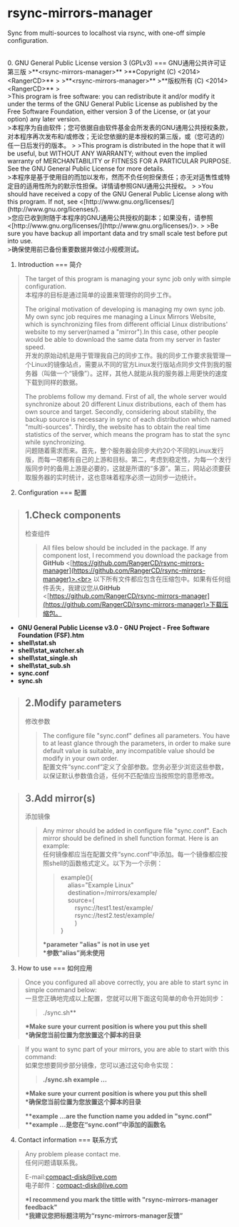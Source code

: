 rsync-mirrors-manager
===
Sync from multi-sources to localhost via rsync, with one-off simple configuration.

<br>
0. GNU General Public License version 3 (GPLv3)
===
GNU通用公共许可证第三版
>**&lt;rsync-mirrors-manager>**
>**Copyright (C) &lt;2014>  &lt;RangerCD>**
>
>**&lt;rsync-mirrors-manager>**
>**版权所有 (C) &lt;2014>  &lt;RangerCD>**
><br>
>This program is free software: you can redistribute it and/or modify it under the terms of the GNU General Public License as published by the Free Software Foundation, either version 3 of the License, or (at your option) any later version.<br>
>本程序为自由软件；您可依据自由软件基金会所发表的GNU通用公共授权条款，对本程序再次发布和/或修改；无论您依据的是本授权的第三版，或（您可选的）任一日后发行的版本。
>
>This program is distributed in the hope that it will be useful, but WITHOUT ANY WARRANTY; without even the implied warranty of MERCHANTABILITY or FITNESS FOR A PARTICULAR PURPOSE.  See the GNU General Public License for more details.<br>
>本程序是基于使用目的而加以发布，然而不负任何担保责任；亦无对适售性或特定目的适用性所为的默示性担保。详情请参照GNU通用公共授权。
>
>You should have received a copy of the GNU General Public License along with this program.  If not, see &lt;[http://www.gnu.org/licenses/](http://www.gnu.org/licenses/).<br>
>您应已收到附随于本程序的GNU通用公共授权的副本；如果没有，请参照&lt;[http://www.gnu.org/licenses/](http://www.gnu.org/licenses/)>.
>
>Be sure you have backup all important data and try small scale test before put into use.<br>
>确保使用前已备份重要数据并做过小规模测试。

1. Introduction
===
简介
>The target of this program is managing your sync job only with simple configuration.<br>
>本程序的目标是通过简单的设置来管理你的同步工作。
>
>The original motivation of developing is managing my own sync job. My own sync job requires me managing a Linux Mirrors Website, which is synchronizing files from different official Linux distributions' website to my server(named a "mirror").In this case, other people would be able to download the same data from my server in faster speed.<br>
>开发的原始动机是用于管理我自己的同步工作。我的同步工作要求我管理一个Linux的镜像站点，需要从不同的官方Linux发行版站点同步文件到我的服务器（叫做一个“镜像”）。这样，其他人就能从我的服务器上用更快的速度下载到同样的数据。
>
>The problems follow my demand. First of all, the whole server would synchronize about 20 different Linux distributions, each of them has own source and target. Secondly, considering about stability, the backup source is necessary in sync of each distribution which named "multi-sources". Thirdly, the website has to obtain the real time statistics of the server, which means the program has to stat the sync while synchronizing.<br>
>问题随着需求而来。首先，整个服务器会同步大约20个不同的Linux发行版，而每一项都有自己的上游和目标。第二，考虑到稳定性，为每一个发行版同步时的备用上游是必要的，这就是所谓的“多源”。第三，网站必须要获取服务器的实时统计，这也意味着程序必须一边同步一边统计。

2. Configuration
===
配置
>1.Check components
>---
>检查组件
>>All files below should be included in the package. If any component lost, I recommend you download the package from **GitHub** &lt;[https://github.com/RangerCD/rsync-mirrors-manager](https://github.com/RangerCD/rsync-mirrors-manager)>.<br>
>>以下所有文件都应包含在压缩包中。如果有任何组件丢失，我建议您从**GitHub** &lt;[https://github.com/RangerCD/rsync-mirrors-manager](https://github.com/RangerCD/rsync-mirrors-manager)>下载压缩包。
>>
+ **GNU General Public License v3.0 - GNU Project - Free Software Foundation (FSF).htm**
+ **shell\stat.sh**
+ **shell\stat_watcher.sh**
+ **shell\stat_single.sh**
+ **shell\stat_sub.sh**
+ **sync.conf**
+ **sync.sh**

>2.Modify parameters
>---
>修改参数
>>The configure file "sync.conf" defines all parameters. You have to at least glance through the parameters, in order to make sure default value is suitable, any incompatible value should be modify in your own order.<br>
>>配置文件“sync.conf”定义了全部参数。您务必至少浏览这些参数，以保证默认参数值合适，任何不匹配值应当按照您的意愿修改。

>3.Add mirror(s)
>---
>添加镜像
>>Any mirror should be added in configure file "sync.conf". Each mirror should be defined in shell function format. Here is an example:<br>
>>任何镜像都应当在配置文件“sync.conf”中添加。每一个镜像都应按照shell的函数格式定义。以下为一个示例：
>>>example(){<br>
>>>&#160;&#160;&#160;&#160;alias="Example Linux"<br>
>>>&#160;&#160;&#160;&#160;destination=/mirrors/example/<br>
>>>&#160;&#160;&#160;&#160;source=(<br>
>>>&#160;&#160;&#160;&#160;&#160;&#160;&#160;&#160;rsync://test1.test/example/<br>
>>>&#160;&#160;&#160;&#160;&#160;&#160;&#160;&#160;rsync://test2.test/example/<br>
>>>&#160;&#160;&#160;&#160;&#160;&#160;&#160;&#160;)<br>
>>>}<br>
>>
>>**\*parameter "alias" is not in use yet**<br>
>>**\*参数“alias”尚未使用**

3. How to use
===
如何应用
>Once you configured all above correctly, you are able to start sync in simple command below:<br>
>一旦您正确地完成以上配置，您就可以用下面这句简单的命令开始同步：
>>./sync.sh**
>
>**\*Make sure your current position is where you put this shell**<br>
>**\*确保您当前位置为您放置这个脚本的目录**


>If you want to sync part of your mirrors, you are able to start with this command:<br>
>如果您想要同步部分镜像，您可以通过这句命令实现：
>>**./sync.sh example ...**
>
>**\*Make sure your current position is where you put this shell**<br>
>**\*确保您当前位置为您放置这个脚本的目录**
>
>**\*\*example ...are the function name you added in "sync.conf"**<br>
>**\*\*example ...是您在“sync.conf”中添加的函数名**

4. Contact information
===
联系方式
>Any problem please contact me.<br>
>任何问题请联系我。
>
>E-mail:compact-disk@live.com<br>
>电子邮件：compact-disk@live.com
>
>**\*I recommend you mark the tittle with "rsync-mirrors-manager feedback"**<br>
>**\*我建议您把标题注明为“rsync-mirrors-manager反馈”**